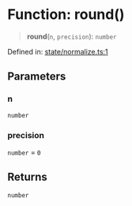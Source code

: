# Function: round()

> **round**(`n`, `precision`): `number`

Defined in: [state/normalize.ts:1](https://github.com/benallfree/lab13/blob/9ac0af7da9640b4b5437ad34793eec1f82ae6b92/sdk/src/online/state/normalize.ts#L1)

## Parameters

### n

`number`

### precision

`number` = `0`

## Returns

`number`
